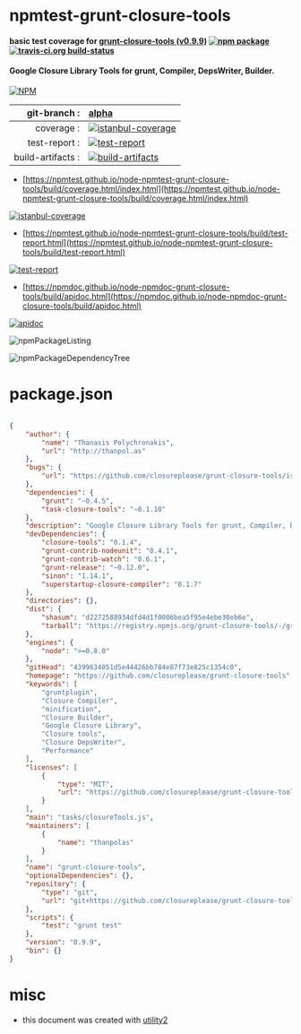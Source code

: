 # npmtest-grunt-closure-tools

#### basic test coverage for  [grunt-closure-tools (v0.9.9)](https://github.com/closureplease/grunt-closure-tools)  [![npm package](https://img.shields.io/npm/v/npmtest-grunt-closure-tools.svg?style=flat-square)](https://www.npmjs.org/package/npmtest-grunt-closure-tools) [![travis-ci.org build-status](https://api.travis-ci.org/npmtest/node-npmtest-grunt-closure-tools.svg)](https://travis-ci.org/npmtest/node-npmtest-grunt-closure-tools)

#### Google Closure Library Tools for grunt, Compiler, DepsWriter, Builder.

[![NPM](https://nodei.co/npm/grunt-closure-tools.png?downloads=true&downloadRank=true&stars=true)](https://www.npmjs.com/package/grunt-closure-tools)

| git-branch : | [alpha](https://github.com/npmtest/node-npmtest-grunt-closure-tools/tree/alpha)|
|--:|:--|
| coverage : | [![istanbul-coverage](https://npmtest.github.io/node-npmtest-grunt-closure-tools/build/coverage.badge.svg)](https://npmtest.github.io/node-npmtest-grunt-closure-tools/build/coverage.html/index.html)|
| test-report : | [![test-report](https://npmtest.github.io/node-npmtest-grunt-closure-tools/build/test-report.badge.svg)](https://npmtest.github.io/node-npmtest-grunt-closure-tools/build/test-report.html)|
| build-artifacts : | [![build-artifacts](https://npmtest.github.io/node-npmtest-grunt-closure-tools/glyphicons_144_folder_open.png)](https://github.com/npmtest/node-npmtest-grunt-closure-tools/tree/gh-pages/build)|

- [https://npmtest.github.io/node-npmtest-grunt-closure-tools/build/coverage.html/index.html](https://npmtest.github.io/node-npmtest-grunt-closure-tools/build/coverage.html/index.html)

[![istanbul-coverage](https://npmtest.github.io/node-npmtest-grunt-closure-tools/build/screenCapture.buildCi.browser.%252Ftmp%252Fbuild%252Fcoverage.lib.html.png)](https://npmtest.github.io/node-npmtest-grunt-closure-tools/build/coverage.html/index.html)

- [https://npmtest.github.io/node-npmtest-grunt-closure-tools/build/test-report.html](https://npmtest.github.io/node-npmtest-grunt-closure-tools/build/test-report.html)

[![test-report](https://npmtest.github.io/node-npmtest-grunt-closure-tools/build/screenCapture.buildCi.browser.%252Ftmp%252Fbuild%252Ftest-report.html.png)](https://npmtest.github.io/node-npmtest-grunt-closure-tools/build/test-report.html)

- [https://npmdoc.github.io/node-npmdoc-grunt-closure-tools/build/apidoc.html](https://npmdoc.github.io/node-npmdoc-grunt-closure-tools/build/apidoc.html)

[![apidoc](https://npmdoc.github.io/node-npmdoc-grunt-closure-tools/build/screenCapture.buildCi.browser.%252Ftmp%252Fbuild%252Fapidoc.html.png)](https://npmdoc.github.io/node-npmdoc-grunt-closure-tools/build/apidoc.html)

![npmPackageListing](https://npmtest.github.io/node-npmtest-grunt-closure-tools/build/screenCapture.npmPackageListing.svg)

![npmPackageDependencyTree](https://npmtest.github.io/node-npmtest-grunt-closure-tools/build/screenCapture.npmPackageDependencyTree.svg)



# package.json

```json

{
    "author": {
        "name": "Thanasis Polychronakis",
        "url": "http://thanpol.as"
    },
    "bugs": {
        "url": "https://github.com/closureplease/grunt-closure-tools/issues"
    },
    "dependencies": {
        "grunt": "~0.4.5",
        "task-closure-tools": "~0.1.10"
    },
    "description": "Google Closure Library Tools for grunt, Compiler, DepsWriter, Builder.",
    "devDependencies": {
        "closure-tools": "0.1.4",
        "grunt-contrib-nodeunit": "0.4.1",
        "grunt-contrib-watch": "0.6.1",
        "grunt-release": "~0.12.0",
        "sinon": "1.14.1",
        "superstartup-closure-compiler": "0.1.7"
    },
    "directories": {},
    "dist": {
        "shasum": "d2272588934dfd4d1f0006bea5f95e4ebe30eb6e",
        "tarball": "https://registry.npmjs.org/grunt-closure-tools/-/grunt-closure-tools-0.9.9.tgz"
    },
    "engines": {
        "node": ">=0.8.0"
    },
    "gitHead": "4399634051d5e44426bb784e87f73e825c1354c0",
    "homepage": "https://github.com/closureplease/grunt-closure-tools",
    "keywords": [
        "gruntplugin",
        "Closure Compiler",
        "minification",
        "Closure Builder",
        "Google Closure Library",
        "Closure tools",
        "Closure DepsWriter",
        "Performance"
    ],
    "licenses": [
        {
            "type": "MIT",
            "url": "https://github.com/closureplease/grunt-closure-tools/blob/master/LICENSE-MIT"
        }
    ],
    "main": "tasks/closureTools.js",
    "maintainers": [
        {
            "name": "thanpolas"
        }
    ],
    "name": "grunt-closure-tools",
    "optionalDependencies": {},
    "repository": {
        "type": "git",
        "url": "git+https://github.com/closureplease/grunt-closure-tools.git"
    },
    "scripts": {
        "test": "grunt test"
    },
    "version": "0.9.9",
    "bin": {}
}
```



# misc
- this document was created with [utility2](https://github.com/kaizhu256/node-utility2)
